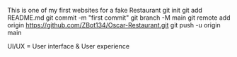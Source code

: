 This is one of my first websites for a fake Restaurant
git init
git add README.md
git commit -m "first commit"
git branch -M main
git remote add origin https://github.com/ZBot134/Oscar-Restaurant.git
git push -u origin main

UI/UX = User interface & User experience 